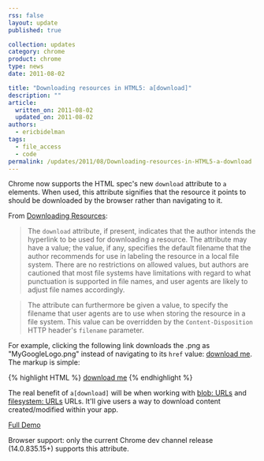 ```yaml
---
rss: false
layout: update
published: true

collection: updates
category: chrome
product: chrome
type: news
date: 2011-08-02

title: "Downloading resources in HTML5: a[download]"
description: ""
article:
  written_on: 2011-08-02
  updated_on: 2011-08-02
authors:
  - ericbidelman
tags:
  - file_access
  - code
permalink: /updates/2011/08/Downloading-resources-in-HTML5-a-download
---
```

Chrome now supports the HTML spec's new `download` attribute to `a` elements. When used, this attribute signifies that the resource it points to should be downloaded by the browser rather than navigating to it.

From [Downloading Resources](http://developers.whatwg.org/links.html#downloading-resources):

>The `download` attribute, if present, indicates that the author intends the hyperlink to be used for downloading a resource. The attribute may have a value; the value, if any, specifies the default filename that the author recommends for use in labeling the resource in a local file system. There are no restrictions on allowed values, but authors are cautioned that most file systems have limitations with regard to what punctuation is supported in file names, and user agents are likely to adjust file names accordingly.

>The attribute can furthermore be given a value, to specify the filename that user agents are to use when storing the resource in a file system. This value can be overridden by the `Content-Disposition` HTTP header's `filename` parameter.

For example, clicking the following link downloads the .png as "MyGoogleLogo.png" instead of navigating to its `href` value: <a href="http://www.google.com/intl/en_com/images/srpr/logo2w.png" download="MyGoogleLogo">download me</a>. The markup is simple:

{% highlight HTML %}
<a href="http://www.google.com/.../logo2w.png" download="MyGoogleLogo">download me</a>
{% endhighlight %}

The real benefit of `a[download]` will be when working with [blob: URLs](http://www.html5rocks.com/en/tutorials/workers/basics/#toc-inlineworkers-bloburis) and [filesystem: URLs](http://html5-demos.appspot.com/static/filesystem/generatingResourceURIs.html) URLs.
It'll give users a way to download content created/modified within your app.

[Full Demo](http://html5-demos.appspot.com/static/a.download.html)

Browser support: only the current Chrome dev channel release (14.0.835.15+) supports this attribute.
